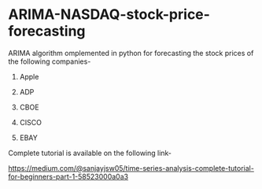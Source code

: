 # ARIMA-NASDAQ-stock-price-forecasting
ARIMA algorithm omplemented in python for forecasting the stock prices of the following companies-

1. Apple

2. ADP

3. CBOE

4. CISCO

5. EBAY

Complete tutorial is available on the following link-

https://medium.com/@sanjayjsw05/time-series-analysis-complete-tutorial-for-beginners-part-1-58523000a0a3

